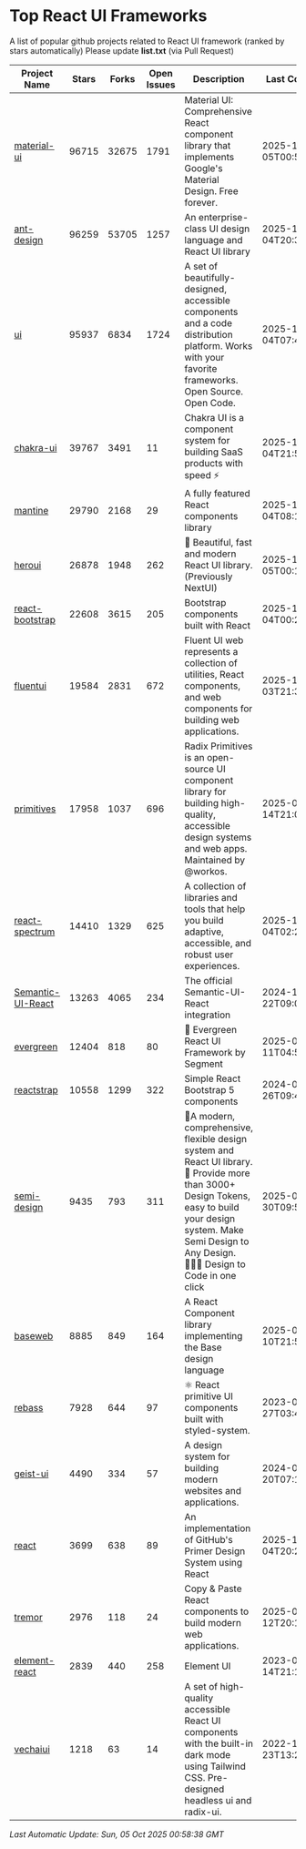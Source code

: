 # Top React UI Frameworks

A list of popular github projects related to React UI framework (ranked by stars automatically)
Please update **list.txt** (via Pull Request)

| Project Name | Stars | Forks | Open Issues | Description | Last Commit |
| ------------ | ----- | ----- | ----------- | ----------- | ----------- |
| [material-ui](https://github.com/mui/material-ui) |96715|32675|1791|Material UI: Comprehensive React component library that implements Google&#39;s Material Design. Free forever.|2025-10-05T00:52:39Z|
| [ant-design](https://github.com/ant-design/ant-design) |96259|53705|1257|An enterprise-class UI design language and React UI library|2025-10-04T20:37:06Z|
| [ui](https://github.com/shadcn-ui/ui) |95937|6834|1724|A set of beautifully-designed, accessible components and a code distribution platform. Works with your favorite frameworks. Open Source. Open Code.|2025-10-04T07:44:59Z|
| [chakra-ui](https://github.com/chakra-ui/chakra-ui) |39767|3491|11|Chakra UI is a component system for building SaaS products with speed ⚡️|2025-10-04T21:54:20Z|
| [mantine](https://github.com/mantinedev/mantine) |29790|2168|29|A fully featured React components library|2025-10-04T08:17:59Z|
| [heroui](https://github.com/heroui-inc/heroui) |26878|1948|262|🚀 Beautiful, fast and modern React UI library. (Previously NextUI)|2025-10-05T00:11:22Z|
| [react-bootstrap](https://github.com/react-bootstrap/react-bootstrap) |22608|3615|205|Bootstrap components built with React|2025-10-04T00:26:57Z|
| [fluentui](https://github.com/microsoft/fluentui) |19584|2831|672|Fluent UI web represents a collection of utilities, React components, and web components for building web applications.|2025-10-03T21:33:04Z|
| [primitives](https://github.com/radix-ui/primitives) |17958|1037|696|Radix Primitives is an open-source UI component library for building high-quality, accessible design systems and web apps. Maintained by @workos.|2025-08-14T21:01:19Z|
| [react-spectrum](https://github.com/adobe/react-spectrum) |14410|1329|625|A collection of libraries and tools that help you build adaptive, accessible, and robust user experiences.|2025-10-04T02:29:36Z|
| [Semantic-UI-React](https://github.com/Semantic-Org/Semantic-UI-React) |13263|4065|234|The official Semantic-UI-React integration|2024-11-22T09:09:59Z|
| [evergreen](https://github.com/segmentio/evergreen) |12404|818|80|🌲 Evergreen React UI Framework by Segment|2025-06-11T04:53:19Z|
| [reactstrap](https://github.com/reactstrap/reactstrap) |10558|1299|322|Simple React Bootstrap 5 components|2024-09-26T09:40:49Z|
| [semi-design](https://github.com/DouyinFE/semi-design) |9435|793|311|🚀A modern, comprehensive, flexible design system and React UI library. 🎨 Provide more than 3000+ Design Tokens, easy to build your design system. Make Semi Design to Any Design.  🧑🏻‍💻 Design to Code in one click |2025-09-30T09:52:24Z|
| [baseweb](https://github.com/uber/baseweb) |8885|849|164|A React Component library implementing the Base design language|2025-08-10T21:53:30Z|
| [rebass](https://github.com/rebassjs/rebass) |7928|644|97|:atom_symbol: React primitive UI components built with styled-system.|2023-07-27T03:42:53Z|
| [geist-ui](https://github.com/geist-org/geist-ui) |4490|334|57|A design system for building modern websites and applications.|2024-07-20T07:18:46Z|
| [react](https://github.com/primer/react) |3699|638|89|An implementation of GitHub&#39;s Primer Design System using React|2025-10-04T20:20:28Z|
| [tremor](https://github.com/tremorlabs/tremor) |2976|118|24|Copy &amp; Paste React components to build modern web applications. |2025-04-12T20:15:29Z|
| [element-react](https://github.com/ElemeFE/element-react) |2839|440|258|Element UI|2023-01-14T21:13:08Z|
| [vechaiui](https://github.com/vechai/vechaiui) |1218|63|14|A set of high-quality accessible React UI components with the built-in dark mode using Tailwind CSS. Pre-designed headless ui and radix-ui.|2022-12-23T13:29:41Z|

*Last Automatic Update: Sun, 05 Oct 2025 00:58:38 GMT*